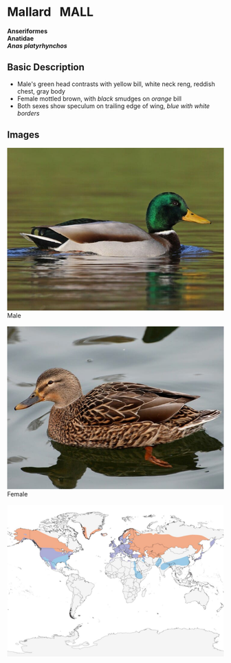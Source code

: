 # Mallard &nbsp; MALL
**Anseriformes**<br>
**Anatidae**<br>
***Anas platyrhynchos***

## Basic Description
- Male's green head contrasts with yellow bill, white neck reng, reddish chest, gray body
- Female mottled brown, with *black* smudges on *orange* bill
- Both sexes show speculum on trailing edge of wing, *blue with white borders*

<!--TAG helps me identify what the link points to-->
## Images
![TAG](mall.male.jpg)<br>
Male <br><br>
![TAG](mall.female.jpg)<br>
Female <br><br>
![Range Map](mall.map.jpg)
